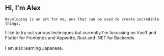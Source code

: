 ## Hi, I'm Alex

`Developing is an art for me, one that can be used to create incredible things.`

I like to try out various techniques but currently I'm focussing on Vue3 and Flutter for Frontends and Appwrite, Rust and .NET for Backends.  
<br />
I am also learning Japanese.  

<!--
**Traijan1/Traijan1** is a ✨ _special_ ✨ repository because its `README.md` (this file) appears on your GitHub profile.

Here are some ideas to get you started:

- 🔭 I’m currently working on ...
- 🌱 I’m currently learning ...
- 👯 I’m looking to collaborate on ...
- 🤔 I’m looking for help with ...
- 💬 Ask me about ...
- 📫 How to reach me: ...
- 😄 Pronouns: ...
- ⚡ Fun fact: ...
-->
